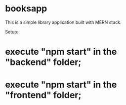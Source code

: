 # booksapp
This is a simple library application built with MERN stack.

Setup:
# execute "npm start" in the "backend" folder;
# execute "npm start" in the "frontend" folder;
